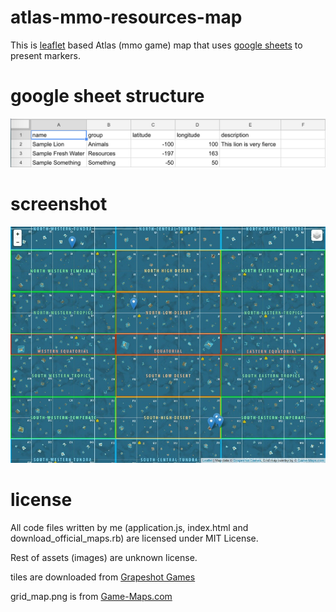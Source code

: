 # atlas-mmo-resources-map
This is [leaflet](https://leafletjs.com/) based Atlas (mmo game) map that uses [google sheets](https://docs.google.com/spreadsheets/d/1__t--zxgGBV4arofMVay2e9F0K1TzkbkuDLKeZw2iLY/edit?usp=sharing) to present markers.

# google sheet structure
![atlas mmo resources google sheet screenshot](docs-screenshot.png)
 
# screenshot
![atlas mmo resources map screenshot](screenshot.jpeg)

# license
All code files written by me (application.js, index.html and download_official_maps.rb) are licensed under MIT License. 

Rest of assets (images) are unknown license. 

tiles are downloaded from [Grapeshot Games](https://map.playatlas.com/)

grid_map.png is from [Game-Maps.com](https://game-maps.com/ATLAS/ATLAS-MMO-World-Map.asp)
 